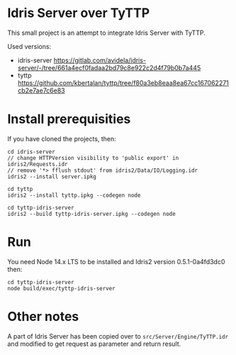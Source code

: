 # Idris Server over TyTTP

This small project is an attempt to integrate Idris Server with TyTTP.

Used versions:

- idris-server https://gitlab.com/avidela/idris-server/-/tree/661a4ecf0fadaa2bd79c8e922c2d4f79b0b7a445
- tyttp https://github.com/kbertalan/tyttp/tree/f80a3eb8eaa8ea67cc167062271cb2e7ae7c6e83

# Install prerequisities

If you have cloned the projects, then:

    cd idris-server
    // change HTTPVersion visibility to 'public export' in idris2/Requests.idr
    // remove '*> fflush stdout' from idris2/Data/IO/Logging.idr
    idris2 --install server.ipkg

    cd tyttp
    idris2 --install tyttp.ipkg --codegen node

    cd tyttp-idris-server
    idris2 --build tyttp-idris-server.ipkg --codegen node

# Run

You need Node 14.x LTS to be installed and Idris2 version 0.5.1-0a4fd3dc0 then:

    cd tyttp-idris-server
    node build/exec/tyttp-idris-server

# Other notes

A part of Idris Server has been copied over to `src/Server/Engine/TyTTP.idr` and modified to get request as parameter and return result.

